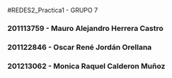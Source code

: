 #REDES2_Practica1 - GRUPO 7
### 201113759 - Mauro Alejandro Herrera Castro
### 201122846 - Oscar René Jordán Orellana
### 201213062 - Monica Raquel Calderon Muñoz